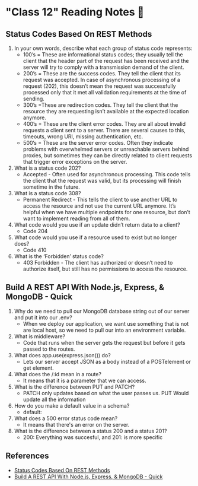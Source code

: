 # "Class 12" Reading Notes 📖

## Status Codes Based On REST Methods

1. In your own words, describe what each group of status code represents:
   - 100’s = These are informational status codes; they usually tell the client that the header part of the request has been received and the server will try to comply with a transmission demand of the client.
   - 200’s = These are the success codes. They tell the client that its request was accepted. In case of asynchronous processing of a request (202), this doesn’t mean the request was successfully processed only that it met all validation requirements at the time of sending.
   - 300’s =These are redirection codes. They tell the client that the resource they are requesting isn’t available at the expected location anymore.
   - 400’s = These are the client error codes. They are all about invalid requests a client sent to a server. There are several causes to this, timeouts, wrong URI, missing authentication, etc.
   - 500’s = These are the server error codes. Often they indicate problems with overwhelmed servers or unreachable servers behind proxies, but sometimes they can be directly related to client requests that trigger error exceptions on the server.
2. What is a status code 202?
   - Accepted - Often used for asynchronous processing. This code tells the client that the request was valid, but its processing will finish sometime in the future.
3. What is a status code 308?
   - Permanent Redirect - This tells the client to use another URL to access the resource and not use the current URL anymore. It’s helpful when we have multiple endpoints for one resource, but don’t want to implement reading from all of them.
4. What code would you use if an update didn’t return data to a client?
   - Code 204
5. What code would you use if a resource used to exist but no longer does?
   - Code 410
6. What is the ‘Forbidden’ status code?
   - 403 Forbidden - The client has authorized or doesn’t need to authorize itself, but still has no permissions to access the resource.

## Build A REST API With Node.js, Express, & MongoDB - Quick

1. Why do we need to pull our MongoDB database string out of our server and put it into our .env?
   - When we deploy our application, we want use something that is not are local host, so we need to pull our into an environment variable.
2. What is middleware?
   - Code that runs when the server gets the request but before it gets passed to the routes.
3. What does app.use(express.json()) do?
   - Lets our server accept JSON as a body instead of a POSTelement or get element.
4. What does the /:id mean in a route?
   - It means that it is a parameter that we can access.
5. What is the difference between PUT and PATCH?
   - PATCH only updates based on what the user passes us. PUT Would update all the information
6. How do you make a default value in a schema?
   - default:
7. What does a 500 error status code mean?
   - It means that there's an error on the server.
8. What is the difference between a status 200 and a status 201?
   - 200: Everything was succesful, and 201: is more specific

## References

- [Status Codes Based On REST Methods](https://www.moesif.com/blog/technical/api-design/Which-HTTP-Status-Code-To-Use-For-Every-CRUD-App/)
- [Build A REST API With Node.js, Express, & MongoDB - Quick](https://www.youtube.com/channel/UCFbNIlppjAuEX4znoulh0Cw)
